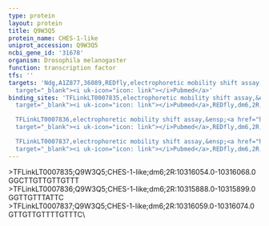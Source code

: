 ```yaml
---
type: protein
layout: protein
title: Q9W3Q5
protein_name: CHES-1-like
uniprot_accession: Q9W3Q5
ncbi_gene_id: '31678'
organism: Drosophila melanogaster
function: transcription factor
tfs: ''
targets: 'Ndg,A1Z877,36089,REDfly,electrophoretic mobility shift assay,&ensp;<a href="https://www.ncbi.nlm.nih.gov/pubmed/?term=22378636%5Buid%5D"
  target="_blank"><i uk-icon="icon: link"></i>Pubmed</a>'
binding_sites: 'TFLinkLT0007835,electrophoretic mobility shift assay,&ensp;<a href="https://www.ncbi.nlm.nih.gov/pubmed/?term=22378636%5Buid%5D"
  target="_blank"><i uk-icon="icon: link"></i>Pubmed</a>,REDfly,dm6,2R,10316054,10316068,-

  TFLinkLT0007836,electrophoretic mobility shift assay,&ensp;<a href="https://www.ncbi.nlm.nih.gov/pubmed/?term=22378636%5Buid%5D"
  target="_blank"><i uk-icon="icon: link"></i>Pubmed</a>,REDfly,dm6,2R,10315888,10315899,-

  TFLinkLT0007837,electrophoretic mobility shift assay,&ensp;<a href="https://www.ncbi.nlm.nih.gov/pubmed/?term=22378636%5Buid%5D"
  target="_blank"><i uk-icon="icon: link"></i>Pubmed</a>,REDfly,dm6,2R,10316059,10316074,-'
---
```

\>TFLinkLT0007835;Q9W3Q5;CHES-1-like;dm6;2R:10316054.0-10316068.0\GGCTTGTTGTTGTTT\\>TFLinkLT0007836;Q9W3Q5;CHES-1-like;dm6;2R:10315888.0-10315899.0\GGTTGTTTATTC\\>TFLinkLT0007837;Q9W3Q5;CHES-1-like;dm6;2R:10316059.0-10316074.0\GTTGTTGTTTTGTTTC\